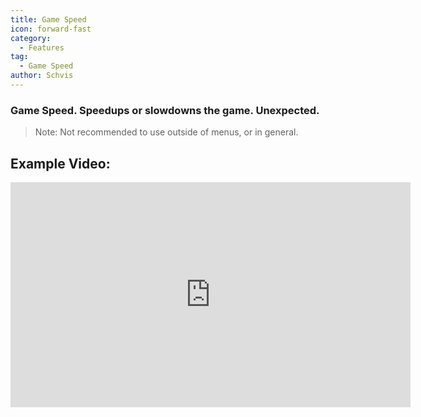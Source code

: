 ```yaml
---
title: Game Speed
icon: forward-fast
category:
  - Features
tag:
  - Game Speed
author: Schvis
---
```


### Game Speed. Speedups or slowdowns the game. Unexpected.

>Note: Not recommended to use outside of menus, or in general.

## Example Video:

<iframe width="640" height="360" src="https://www.youtube.com/embed/MzXhudYkaDg?list=PL5eI1Tb64p56g27qfYk7VuFTz4FK6YrKa" title="Korepi - Game Speed" frameborder="0" allow="accelerometer; autoplay; clipboard-write; encrypted-media; gyroscope; picture-in-picture; web-share" allowfullscreen></iframe>